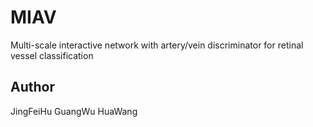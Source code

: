 # MIAV
Multi-scale interactive network with artery/vein discriminator for retinal vessel classification 

## Author
JingFeiHu	GuangWu	HuaWang